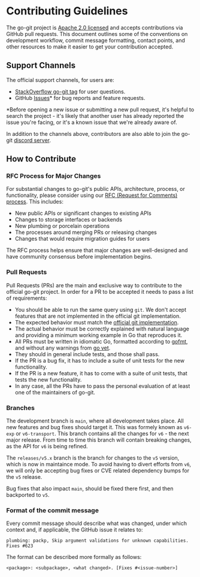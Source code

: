 # Contributing Guidelines

The go-git project is [Apache 2.0 licensed](LICENSE) and accepts
contributions via GitHub pull requests. This document outlines some of the
conventions on development workflow, commit message formatting, contact points,
and other resources to make it easier to get your contribution accepted.

## Support Channels

The official support channels, for users are:

- [StackOverflow go-git tag] for user questions.
- GitHub [Issues]* for bug reports and feature requests.

*Before opening a new issue or submitting a new pull request, it's helpful to
search the project - it's likely that another user has already reported the
issue you're facing, or it's a known issue that we're already aware of.

In addition to the channels above, contributors are also able to join the go-git [discord server].

## How to Contribute

### RFC Process for Major Changes

For substantial changes to go-git's public APIs, architecture, process, or functionality, please consider using our [RFC (Request for Comments) process](rfcs/README.md). This includes:

- New public APIs or significant changes to existing APIs
- Changes to storage interfaces or backends
- New plumbing or porcelain operations
- The processes around merging PRs or releasing changes
- Changes that would require migration guides for users

The RFC process helps ensure that major changes are well-designed and have community consensus before implementation begins.

### Pull Requests

Pull Requests (PRs) are the main and exclusive way to contribute to the official go-git project.
In order for a PR to be accepted it needs to pass a list of requirements:

- You should be able to run the same query using `git`. We don't accept features that are not implemented in the official git implementation.
- The expected behavior must match the [official git implementation].
- The actual behavior must be correctly explained with natural language and providing a minimum working example in Go that reproduces it.
- All PRs must be written in idiomatic Go, formatted according to [gofmt], and without any warnings from [go vet].
- They should in general include tests, and those shall pass.
- If the PR is a bug fix, it has to include a suite of unit tests for the new functionality.
- If the PR is a new feature, it has to come with a suite of unit tests, that tests the new functionality.
- In any case, all the PRs have to pass the personal evaluation of at least one of the maintainers of go-git.

### Branches

The development branch is `main`, where all development takes place.
All new features and bug fixes should target it. This was formely known
as `v6-exp` or `v6-transport`. This branch contains all the changes for
`v6` - the next major release.
From time to time this branch will contain breaking changes, as the API
for `v6` is being refined.

The `releases/v5.x` branch is the branch for changes to the `v5` version,
which is now in maintaince mode. To avoid having to divert efforts from `v6`,
we will only be accepting bug fixes or CVE related dependency bumps for the
`v5` release.

Bug fixes that also impact `main`, should be fixed there first, and then backported to `v5`.

### Format of the commit message

Every commit message should describe what was changed, under which context and, if applicable, the GitHub issue it relates to:

```
plumbing: packp, Skip argument validations for unknown capabilities. Fixes #623
```

The format can be described more formally as follows:

```
<package>: <subpackage>, <what changed>. [Fixes #<issue-number>]
```

[discord server]: https://discord.gg/8hrxYEVPE5
[StackOverflow go-git tag]: https://stackoverflow.com/questions/tagged/go-git
[Issues]: https://github.com/go-git/go-git/issues
[official git implementation]: https://github.com/git/git
[gofmt]: https://golang.org/cmd/gofmt/
[go vet]: https://golang.org/cmd/vet/
